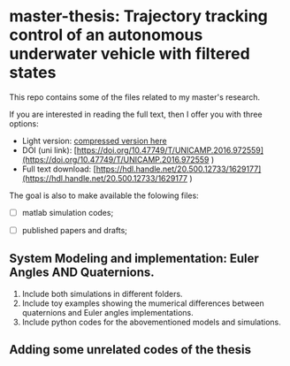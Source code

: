 # master-thesis: **Trajectory tracking control of an autonomous underwater vehicle with filtered states**

This repo contains some of the files related to my master's research.

If you are interested in reading the full text, then I offer you with three options:
- Light version: [compressed version here](Falchetto_ViniciusBomfim_M_compressed.pdf)
- DOI (uni link): [https://doi.org/10.47749/T/UNICAMP.2016.972559](https://doi.org/10.47749/T/UNICAMP.2016.972559 )
- Full text download:  [https://hdl.handle.net/20.500.12733/1629177](https://hdl.handle.net/20.500.12733/1629177 )

The goal is also to make available the folowing files:
- [ ] matlab simulation codes;
- [ ] published papers and drafts;


## System Modeling and implementation: Euler Angles AND Quaternions.

1. Include both simulations in different folders.
2. Include toy examples showing the mumerical differences between quaternions and Euler angles implementations.
3. Include python codes for the abovementioned models and simulations.


## Adding some unrelated codes of the thesis